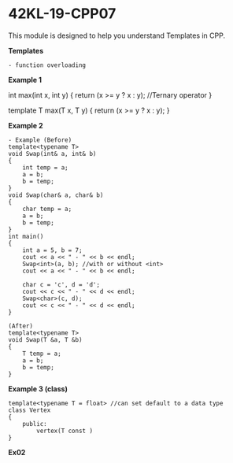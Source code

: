 # 42KL-19-CPP07

This module is designed to help you understand Templates in CPP.

**Templates**

	- function overloading

**Example 1**

int max(int x, int y)
{
	return (x >= y ? x : y); //Ternary operator
}

template<typename T>
T max(T x, T y)
{
	return (x >= y ? x : y);
}

**Example 2**

	- Example (Before)								
	template<typename T>								
	void Swap(int& a, int& b)							
	{													
		int temp = a;										
		a = b;												
		b = temp;											
	}													
	void Swap(char& a, char& b)							
	{
		char temp = a;
		a = b;
		b = temp;
	}
	int main()											
	{													
		int a = 5, b = 7;																
		cout << a << " - " << b << endl;
		Swap<int>(a, b); //with or without <int>
		cout << a << " - " << b << endl;

		char c = 'c', d = 'd';
		cout << c << " - " << d << endl;
		Swap<char>(c, d);
		cout << c << " - " << d << endl;
	}

	(After)
	template<typename T> 
	void Swap(T &a, T &b)
	{
		T temp = a;
		a = b;
		b = temp;
	}
	
**Example 3 (class)**

	template<typename T = float> //can set default to a data type
	class Vertex
	{
		public:
			vertex(T const )
	}

**Ex02**


